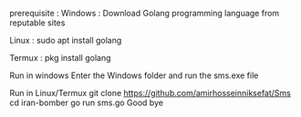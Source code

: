 prerequisite :
Windows : Download Golang programming language from reputable sites

Linux : sudo apt install golang

Termux : pkg install golang

Run in windows
Enter the Windows folder and run the sms.exe file

Run in Linux/Termux
git clone https://github.com/amirhosseinniksefat/Sms
cd iran-bomber
go run sms.go
Good bye
